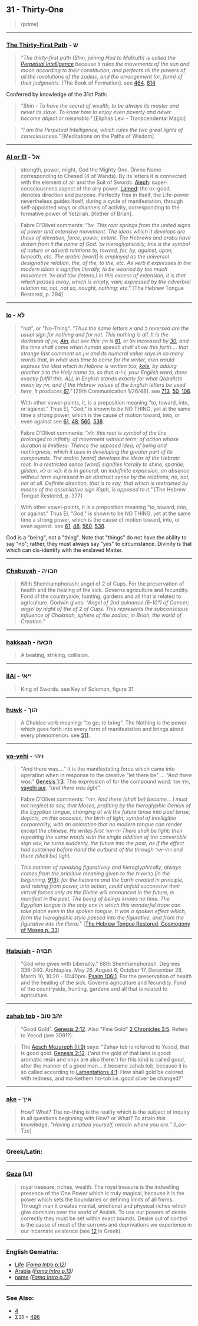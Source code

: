 ## 31 - Thirty-One
> (prime)

---

### [The Thirty-First Path](/keys/Sh) - ש
> *"The thirty-first path (Shin, joining Hod to Malkuth) is called the [Perpetual Intelligence](/keys/ShKL.ThMIDI) because it rules the movements of the sun and moon according to their constitution, and perfects all the powers of all the revolutions of the zodiac, and the arrangement (or, form) of their judgments.* [The Book of Formation]. see [464](464), [814](814)

Conferred by knowledge of the 31st Path:

> *"Shin - To have the secret of wealth, to be always its master and never its slave. To know how to enjoy even poverty and never become abject or miserable."* [Eliphas Levi - Transcendental Magic]

> *"I am the Perpetual Intelligence, which rules the two great lights of consciousness."* [Meditations on the Paths of Wisdom]

---

### [Al or El](/keys/AL) - אל
> strength, power, might, God the Mighty One. Divine Name corresponding to Chesed (4 of Wands). By its letters it is connected with the element of air and the Suit of Swords. [Aleph](/keys/A): super-consciousness aspect of the airy power. [Lamed](/keys/L): the ox-goad, denotes direction and purpose. Perfectly free in Itself, the Life-power nevertheless guides Itself, during a cycle of manifestation, through self-appointed ways or channels of activity, corresponding to the formative power of Yetzirah. [Kether of Briah].

> Fabre D'Olivet comments: *"אל. This root springs from the united signs of power and extensive movement. The ideas which it develops are those of elevation, force, power, extent. The Hebrews and arabs have drawn from it the name of God. אל hieroglyphically, this is the symbol of nature or adverb relations to, toward, for, by, against, upon, beneath, etc. The arabic [word] is employed as the universal designative relation, the, of the, to the, etc. As verb it expresses in the modern idiom it signifies literally, to be wearied by too much movement. אל and אלל (intens.) In this excess of extension, it is that which passes away, which is empty, vain; expressed by the adverbial relation no, not, not so, nought, nothing; etc."* [The Hebrew Tongue Restored, p. 294]

---

### [lo](/keys/LA) - לא
> "not", or "No-Thing". *"Thus the same letters א and ל reversed are the usual sign for nothing and for not. This nothing is all. It is the darkness of אין, [Ain](/keys/AIN), but see this: אין is [61](61), or אל increased by [30](30), and the time shall come when human speech shall show this forth.... that strange last comment on אין and its numeral value says in so many words that, in what was time to come for the writer, men would express the idea which in Hebrew is written ככל, [kole](/keys/KL), by adding another ל to the Holy name כל, so that a-l-l, your English word, does exactly fulfill this. ALL in English stands exactly for what Qabalists mean by אין, and if the Hebrew values of the English letters be used here, it produces [61](61)."* [29th Communication 1/26/48]. see [713](713), [50](50), [106](106).

> With other vowel-points, it, is a preposition meaning "to, toward, into, or against." Thus El, "God," is shown to be NO THING, yet at the same time a strong power, which is the cause of motion toward, into, or even against see [61](61), [48](48), [560](560), [538](538).

> Fabre D'Olivet comments: *"לא. this root is symbol of the line prolonged to infinity, of movement without term; of action whose duration is limitless: Thence the opposed idea; of being and nothingness, which it uses in developing the greater part of its compounds. The arabic [word] develops the ideas of the Hebraic root. In a restricted sense [word] signifies literally to shine, sparkle, glisten. לא or לוא: it is in general, an indefinite expansion, an absence without term expressed in an abstract sense by the relations, no, not, not at all. Definite direction, that is to say, that which is restrained by means of the assimilative sign Kaph, is opposed to it."* [The Hebrew Tongue Restored, p. 377]

> With other vowel-points, it is a preposition meaning "to, toward, into, or against." Thus El, "God," is shown to be NO THING, yet at the same time a strong power, which is the cause of motion toward, into, or even against. see [61](61), [48](48), [560](560), [538](538).

God is a "being", not a "thing". Note that "things" do not have the ability to say "no"; rather, they must always say "yes" to circumstance. Divinity is that which can dis-identify with the enslaved Matter.

---

### [Chabuyah](/keys/ChBVIH) - חבויה
> 68th Shemhamphorash; angel of 2 of Cups. For the preservation of health and the healing of the sick. Governs agriculture and fecundity. Fond of the countryside, hunting, gardens and all that is related to agriculture. Godwin gives: *"Angel of 2nd quinance (6-10°) of Cancer; angel by night of the of 2 of Cups. This represents the subconscious influence of Chokmah, sphere of the zodiac, in Briah, the world of Creation."*

---

### [hakkaah](/keys/HKAH) - הכאה
> A beating, striking, collision.

---

### [IIAI](/keys/IIAI) - ייאי
> King of Swords. see Key of Solomon, figure 31.

---

### [huwk](/keys/HVK) - הוך
> A Chaldee verb meaning: "to go; to bring". The Nothing is the power which goes forth into every form of manifestation and brings about every phenomenon. see [511](511).

---

### [va-yehi](/keys/VIHI) - ויהי
> "And there was...." It is the manifestating force which came into operation when in response to the creative "let there be" ... *"And there was."* [Genesis 1:3](http://biblehub.com/genesis/1-3.htm). This expression of for the compound word: ויהי אור, [vayehi aur](/keys/VIHI-AVR), *"and there was light".*

> Fabre D'Olivet comments: *"ויהי. And there (shall be) became... I must not neglect to say, that Moses, profiting by the hieroglyphic Genius of the Egyptian tongue, changing at will the future tense into past tense, depicts, on this occasion, the birth of light, symbol of intelligible corporeality, with an animation that no modern tongue can render except the chinese. He writes first יהי-אור There shall be light; then repeating the same words with the single addition of the convertible sign vav, he turns suddenly, the future into the past, as if the effect had sustained before hand the outburst of the through ויהי-אור and there (shall be) light.*

> *This manner of speaking figuratively and hieroglyphically, always comes from the primitive meaning given to the בראשית [in the beginning, [913](913)]: for the heavens and the Earth created in principle, and raising from power, into action, could unfold successive their virtual forces only as the Divine will announced in the future, is manifest in the past. The being of beings knows no time. The Egyptian tongue is the only one in which this wonderful trope can take place even in the spoken tongue. It was a spoken effect which, form the hieroglyphic style passed into the figurative, and from the figurative into the literal."* [[The Hebrew Tongue Restored, Cosmogony of Moses p. 33](https://archive.org/stream/hebraictongueres00fabriala#page/32)]

---

### [Habuiah](/keys/ChBVIH) - חבויה
> "God who gives with Liberality." 68th Shemhamphorash. Degrees 336-340. Archtapias. May 26, August 6, October 17, December 28, March 10, 10:20 - 10:40pm. [Psalm 106:1](http://biblehub.com/psalms/106-1.htm). For the preservation of health and the healing of the sick. Governs agriculture and fecundity. Fond of the countryside, hunting, gardens and all that is related to agriculture.

---

### [zahab tob](/keys/ZHB.TVB) - זהב טוב
> "Good Gold". [Genesis 2:12](http://biblehub.com/genesis/2-12.htm). Also "Fine Gold" [2 Chronicles 3:5](http://biblehub.com/2_chronicles/3-5.htm). Refers to Yesod (see 3091?).

> The [Aesch Mezareph (II:9)](http://levity.com/alchemy/aesch2.html) says: "Zahav tob is referred to Yesod, that is good gold. [Genesis 2:12](http://biblehub.com/genesis/2-12.htm). ('and the gold of that land is good: aromatic resin and onyx are also there.') for this kind is called good, after the manner of a good man... it became zahab tob, because it is so called according to [Lamentations 4:1](http://biblehub.com/lamentations/4-1.htm): How shall gold be colored with redness, and ma-kethem ho-tob i.e. good silver be changed?"

---

### [ake](/keys/AIK) - איך
> How? What? The no-thing is the reality which is the subject of inquiry in all questions beginning with How? or What? To attain this knowledge, *"Having emptied yourself, remain where you are."* [Lao-Tze]

---

### Greek/Latin:

---

### [Gaza](/latin?word=Gaza) (Lt)
> royal treasure, riches, wealth. The royal treasure is the indwelling presence of the One Power which is truly magical, because it is the power which sets the boundaries or defining limits of all forms. Through man it creates mental, emotional and physical riches which give dominion over the world of Assiah. To use our powers of desire correctly they must be set within exact bounds. Desire out of control is the cause of most of the sorrows and deprivations we experience in our incarnate existence (see [12](12) in Greek).

---

### English Gematria:

- [Life](/english?word=Life) *([Fama Intro p.12](https://archive.org/stream/fameconfessionof00vaug#page/n12))*
- [Arabia](/english?word=Arabia) *([Fama Intro p.13](https://archive.org/stream/fameconfessionof00vaug#page/n13))*
- [name](/english?word=name) *([Fama Intro p.13](https://archive.org/stream/fameconfessionof00vaug#page/n13))*

---

### See Also:

- [4](4)
- Σ31 = [496](496)
